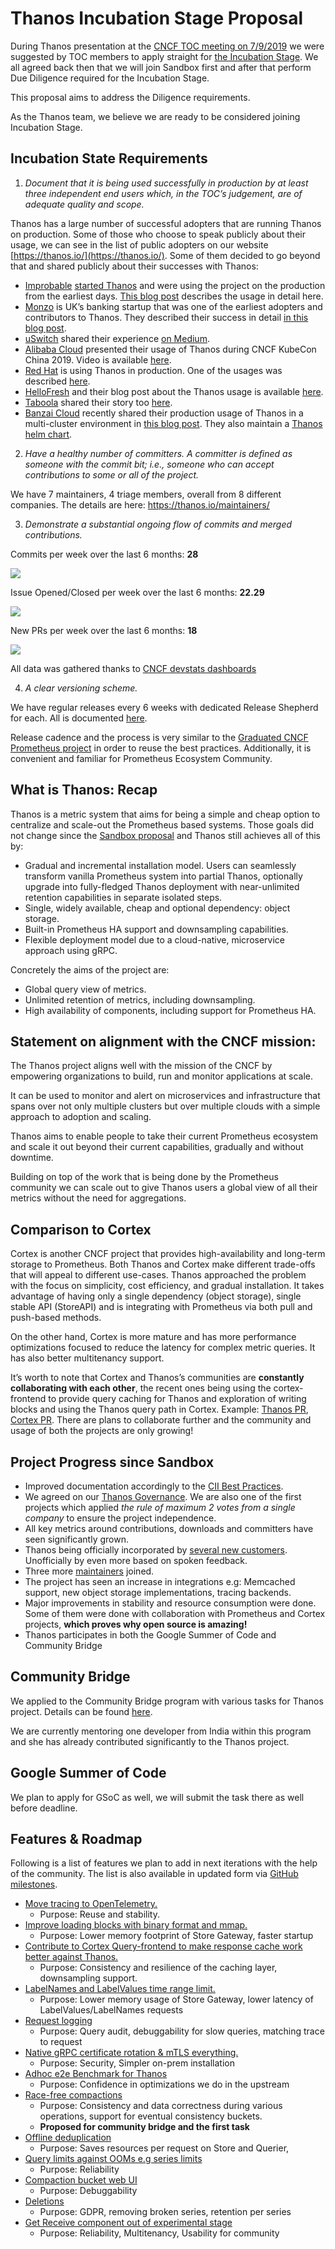 # Thanos Incubation Stage Proposal
 
During Thanos presentation at the [CNCF TOC meeting on 7/9/2019](https://docs.google.com/presentation/d/1jhzJlSAAJNNil1nIYp60eSMH3LPd6AwqHLt3vEAzMSg/edit#slide=id.g5cdf155fc3_0_4)
we were suggested by TOC members to apply straight for [the Incubation Stage](https://github.com/cncf/toc/blob/master/process/graduation_criteria.md#incubating-stage).
We all agreed back then that we will join Sandbox first and after that perform Due Diligence required for the Incubation Stage. 
 
This proposal aims to address the Diligence requirements.
 
As the Thanos team, we believe we are ready to be considered joining Incubation Stage.

## Incubation State Requirements

1. *Document that it is being used successfully in production by at least three independent end users which, in the TOC’s judgement, are of adequate quality and scope.*

Thanos has a large number of successful adopters that are running Thanos on production. 
Some of those who choose to speak publicly about their usage, we can see in the list of public adopters on our website [https://thanos.io/](https://thanos.io/).
Some of them decided to go beyond that and shared publicly about their successes with Thanos:
 
* [Improbable](https://improbable.io) [started Thanos](https://improbable.io/blog/thanos-prometheus-at-scale)
and were using the project on the production from the earliest days. [This blog post](https://improbable.io/blog/thanos-architecture-at-improbable)
describes the usage in detail here.
* [Monzo](https://monzo.com/) is UK’s banking startup that was one of the earliest adopters and contributors to Thanos. 
They described their success in detail [in this blog post](https://monzo.com/blog/2018/07/27/how-we-monitor-monzo).
* [uSwitch](https://www.uswitch.com/) shared their experience [on Medium](https://medium.com/uswitch-labs/making-prometheus-more-awesome-with-thanos-fbec8c6c28ad).
* [Alibaba Cloud](https://us.alibabacloud.com/) presented their usage of Thanos during CNCF KubeCon China 2019. Video is available [here](https://www.youtube.com/watch?v=ZS6zMksfipc).
* [Red Hat](https://www.redhat.com/) is using Thanos in production. One of the usages was described [here](https://blog.openshift.com/federated-prometheus-with-thanos-receive/). 
* [HelloFresh](https://engineering.hellofresh.com/) and their blog post about the Thanos usage is available [here](https://engineering.hellofresh.com/monitoring-at-hellofresh-part-1-architecture-677b4bd6b728). 
* [Taboola](https://engineering.taboola.com/) shared their story too [here](https://engineering.taboola.com/monitoring-and-metering-scale/).
* [Banzai Cloud](https://banzaicloud.com/) recently shared their production usage of Thanos in a multi-cluster environment in [this blog post](https://banzaicloud.com/blog/multi-cluster-monitoring/).
They also maintain a [Thanos helm chart](https://github.com/banzaicloud/banzai-charts/tree/master/thanos).
 
2. *Have a healthy number of committers. A committer is defined as someone with the commit bit; i.e., someone who can accept contributions to some or all of the project.*
 
We have 7 maintainers, 4 triage members, overall from 8 different companies. The details are here: https://thanos.io/maintainers/
 
3. *Demonstrate a substantial ongoing flow of commits and merged contributions.*
 
Commits per week over the last 6 months: **28**

![](https://github.com/bwplotka/toc/blob/pics/proposals/thanos-commits.png?raw=true)

Issue Opened/Closed per week over the last 6 months: **22.29**
 
![](https://github.com/bwplotka/toc/blob/pics/proposals/thanos-openedclosedissues.png?raw=true)
 
New PRs per week over the last 6 months: **18**

![](https://github.com/bwplotka/toc/blob/pics/proposals/thanos-prs.png?raw=true)

All data was gathered thanks to [CNCF devstats dashboards](https://thanos.devstats.cncf.io/d/8/dashboards?orgId=1&from=now-6M&to=now-1h)
 
4. *A clear versioning scheme.*
 
We have regular releases every 6 weeks with dedicated Release Shepherd for each. All is documented [here](https://thanos.io/release-process.md/).
 
Release cadence and the process is very similar to the [Graduated CNCF Prometheus project](https://github.com/prometheus/prometheus/blob/master/RELEASE.md) in order to reuse the best practices.
Additionally, it is convenient and familiar for Prometheus Ecosystem Community.

## What is Thanos: Recap
 
Thanos is a metric system that aims for being a simple and cheap option to centralize and scale-out the Prometheus based systems.
Those goals did not change since the [Sandbox proposal](https://github.com/cncf/toc/pull/256) and Thanos still achieves all of this by:

* Gradual and incremental installation model. Users can seamlessly transform vanilla Prometheus system into partial Thanos, optionally upgrade into fully-fledged Thanos deployment with near-unlimited retention capabilities in separate isolated steps.
* Single, widely available, cheap and optional dependency: object storage.
* Built-in Prometheus HA support and downsampling capabilities.
* Flexible deployment model due to a cloud-native, microservice approach using gRPC.

Concretely the aims of the project are:

* Global query view of metrics.
* Unlimited retention of metrics, including downsampling.
* High availability of components, including support for Prometheus HA.

## Statement on alignment with the CNCF mission:

The Thanos project aligns well with the mission of the CNCF by empowering organizations to build, run and monitor applications at scale.

It can be used to monitor and alert on microservices and infrastructure that spans over not only multiple clusters but over multiple clouds with a simple approach to adoption and scaling.

Thanos aims to enable people to take their current Prometheus ecosystem and scale it out beyond their current capabilities, gradually and without downtime.

Building on top of the work that is being done by the Prometheus community we can scale out to give Thanos users a global view of all their metrics without the need for aggregations.

## Comparison to Cortex

Cortex is another CNCF project that provides high-availability and long-term storage to Prometheus. Both Thanos and Cortex make different trade-offs that will appeal to different use-cases. Thanos approached the problem with the focus on simplicity, cost efficiency, and gradual installation. It takes advantage of having only a single dependency (object storage), single stable API (StoreAPI) and is integrating with Prometheus via both pull and push-based methods. 

On the other hand, Cortex is more mature and has more performance optimizations focused to reduce the latency for complex metric queries. It has also better multitenancy support.

It’s worth to note that Cortex and Thanos’s communities are **constantly collaborating with each other**, the recent ones
being using the cortex-frontend to provide query caching for Thanos and exploration of writing blocks and using the Thanos query path in Cortex.
Example: [Thanos PR](https://github.com/thanos-io/thanos/pull/1881), [Cortex PR](https://github.com/cortexproject/cortex/pull/1942). There are plans to collaborate further and the community and usage of both the projects are only growing!

## Project Progress since Sandbox

* Improved documentation accordingly to the [CII Best Practices](https://github.com/thanos-io/thanos/issues/1389).
* We agreed on our [Thanos Governance](https://thanos.io/governance.md/). We are also one of the first projects which
applied *the rule of maximum 2 votes from a single company* to ensure the project independence.
* All key metrics around contributions, downloads and committers have seen significantly grown.
* Thanos being officially incorporated by [several new customers](https://github.com/thanos-io/thanos/commits/master/website/static/logos). Unofficially by even more based on spoken feedback.
* Three more [maintainers](https://github.com/thanos-io/thanos/commits/master/MAINTAINERS.md) joined.
* The project has seen an increase in integrations e.g: Memcached support, new object storage implementations, tracing backends.
* Major improvements in stability and resource consumption were done. Some of them were done with collaboration with Prometheus and Cortex projects,
**which proves why open source is amazing!**
* Thanos participates in both the Google Summer of Code and Community Bridge 

## Community Bridge

We applied to the Community Bridge program with various tasks for Thanos project. Details can be found [here](https://people.communitybridge.org/project/f51284ab-f652-47b1-9819-cd4135e75c00).

We are currently mentoring one developer from India within this program and she has already contributed significantly to the Thanos project.

## Google Summer of Code

We plan to apply for GSoC as well, we will submit the task there as well before deadline.

## Features & Roadmap

Following is a list of features we plan to add in next iterations with the help of the community.
The list is also available in updated form via [GitHub milestones](https://github.com/thanos-io/thanos/projects).

* [Move tracing to OpenTelemetry.](https://github.com/thanos-io/thanos/issues/1972)
  * Purpose: Reuse and stability.
* [Improve loading blocks with binary format and mmap.](https://thanos.io/proposals/201912_thanos_binary_index_header.md/)
  * Purpose: Lower memory footprint of Store Gateway, faster startup
* [Contribute to Cortex Query-frontend to make response cache work better against Thanos.](https://github.com/thanos-io/thanos/issues/1651)
  * Purpose: Consistency and resilience of the caching layer, downsampling support.
* [LabelNames and LabelValues time range limit.](https://github.com/thanos-io/thanos/issues/1811)
  * Purpose: Lower memory usage of Store Gateway, lower latency of LabelValues/LabelNames requests
* [Request logging](https://github.com/thanos-io/thanos/issues/1706) 
  * Purpose: Query audit, debuggability for slow queries, matching trace to request
* [Native gRPC certificate rotation & mTLS everything.](https://github.com/thanos-io/thanos/pull/1672)
  * Purpose: Security, Simpler on-prem installation
* [Adhoc e2e Benchmark for Thanos](https://github.com/thanos-io/thanos/issues/1707)
  * Purpose: Confidence in optimizations we do in the upstream
* [Race-free compactions](https://thanos.io/proposals/201901-read-write-operations-bucket.md/)
  * Purpose: Consistency and data correctness during various operations, support for eventual consistency buckets.
  * **Proposed for community bridge and the first task**
* [Offline deduplication](https://github.com/thanos-io/thanos/issues/1014)
  * Purpose: Saves resources per request on Store and Querier, 
* [Query limits against OOMs e.g series limits](https://github.com/thanos-io/thanos/issues/448)
  * Purpose: Reliability
* [Compaction bucket web UI](https://github.com/thanos-io/thanos/issues/1657)
  * Purpose: Debuggability
* [Deletions](https://github.com/thanos-io/thanos/issues/1598)
  * Purpose: GDPR, removing broken series, retention per series
* [Get Receive component out of experimental stage](https://github.com/thanos-io/thanos/issues/1093)
  * Purpose: Reliability, Multitenancy, Usability for community
